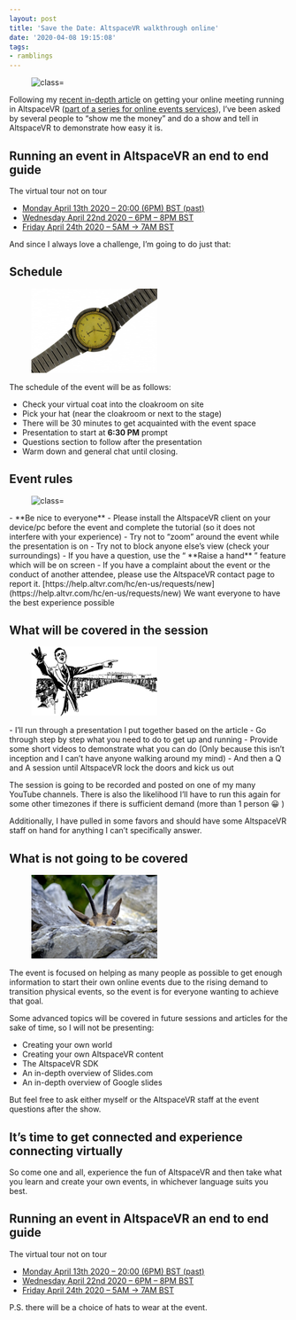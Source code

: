 ```yaml
---
layout: post
title: 'Save the Date: AltspaceVR walkthrough online'
date: '2020-04-08 19:15:08'
tags:
- ramblings
---
```


<figure class="wp-block-image size-large"><img loading="lazy" width="1440" height="900" src="/assets/img/wordpress/2020/04/image-8.png?fit=660%2C413&amp;ssl=1" alt=" class=" wp-image-98211 srcset="/assets/img/wordpress/2020/04/image-8.png 1440w, /assets/img/wordpress/2020/04/image-8-300x188.png 300w, /assets/img/wordpress/2020/04/image-8-1024x640.png 1024w, /assets/img/wordpress/2020/04/image-8-768x480.png 768w, /assets/img/wordpress/2020/04/image-8-700x438.png 700w" sizes="(max-width: 1440px) 100vw, 1440px"></figure>

Following my [recent in-depth article](https://darkgenesis.zenithmoon.com/running-an-event-in-altspacevr-an-end-to-end-guide/) on getting your online meeting running in AltspaceVR ([part of a series for online events services](https://darkgenesis.zenithmoon.com/getting-your-user-group-meeting-online/)), I’ve been asked by several people to “show me the money” and do a show and tell in AltspaceVR to demonstrate how easy it is.

## Running an event in AltspaceVR an end to end guide  
The virtual tour not on tour 

- [Monday April 13th 2020 – 20:00 (6PM) BST (past)](https://account.altvr.com/events/1446508807189431264)
- [Wednesday April 22nd 2020 – 6PM – 8PM BST](https://account.altvr.com/events/1454363451576025898)
- [Friday April 24th 2020 – 5AM -\> 7AM BST](https://account.altvr.com/events/1454370372261511711)

And since I always love a challenge, I’m going to do just that:

## Schedule
<figure class="wp-block-image size-large is-style-rounded"><img loading="lazy" width="228" height="152" src="/assets/img/wordpress/2020/04/image-9.png" alt=" class=" wp-image-98212></figure>

The schedule of the event will be as follows:

- Check your virtual coat into the cloakroom on site
- Pick your hat (near the cloakroom or next to the stage)
- There will be 30 minutes to get acquainted with the event space
- Presentation to start at **6:30 PM** prompt
- Questions section to follow after the presentation
- Warm down and general chat until closing.

## Event rules
<figure class="wp-block-image size-large is-style-rounded"><img loading="lazy" width="228" height="228" src="/assets/img/wordpress/2020/04/image-10.png" alt=" class=" wp-image-98213 srcset="/assets/img/wordpress/2020/04/image-10.png 228w, /assets/img/wordpress/2020/04/image-10-150x150.png 150w, /assets/img/wordpress/2020/04/image-10-50x50.png 50w" sizes="(max-width: 228px) 100vw, 228px"></figure>
- **Be nice to everyone**
- Please install the AltspaceVR client on your device/pc before the event and complete the tutorial (so it does not interfere with your experience)
- Try not to “zoom” around the event while the presentation is on
- Try not to block anyone else’s view (check your surroundings)
- If you have a question, use the “ **Raise a hand** ” feature which will be on screen
- If you have a complaint about the event or the conduct of another attendee, please use the AltspaceVR contact page to report it.  
[https://help.altvr.com/hc/en-us/requests/new](https://help.altvr.com/hc/en-us/requests/new)  
We want everyone to have the best experience possible

## What will be covered in the session
<figure class="wp-block-image size-large is-style-rounded"><img loading="lazy" width="228" height="125" src="/assets/img/wordpress/2020/04/image-11.png" alt=" class=" wp-image-98214></figure>
- I’ll run through a presentation I put together based on the article
- Go through step by step what you need to do to get up and running
- Provide some short videos to demonstrate what you can do  
(Only because this isn’t inception and I can’t have anyone walking around my mind)
- And then a Q and A session until AltspaceVR lock the doors and kick us out

The session is going to be recorded and posted on one of my many YouTube channels. There is also the likelihood I’ll have to run this again for some other timezones if there is sufficient demand (more than 1 person 😀 )

Additionally, I have pulled in some favors and should have some AltspaceVR staff on hand for anything I can’t specifically answer.

## What is not going to be covered
<figure class="wp-block-image size-large is-style-rounded"><img loading="lazy" width="228" height="151" src="/assets/img/wordpress/2020/04/image-13.png" alt=" class=" wp-image-98217></figure>

The event is focused on helping as many people as possible to get enough information to start their own online events due to the rising demand to transition physical events, so the event is for everyone wanting to achieve that goal.

Some advanced topics will be covered in future sessions and articles for the sake of time, so I will not be presenting:

- Creating your own world
- Creating your own AltspaceVR content
- The AltspaceVR SDK
- An in-depth overview of Slides.com
- An in-depth overview of Google slides

But feel free to ask either myself or the AltspaceVR staff at the event questions after the show.

## It’s time to get connected and experience connecting virtually

So come one and all, experience the fun of AltspaceVR and then take what you learn and create your own events, in whichever language suits you best.

## Running an event in AltspaceVR an end to end guide  
The virtual tour not on tour 

- [Monday April 13th 2020 – 20:00 (6PM) BST (past)](https://account.altvr.com/events/1446508807189431264)
- [Wednesday April 22nd 2020 – 6PM – 8PM BST](https://account.altvr.com/events/1454363451576025898)
- [Friday April 24th 2020 – 5AM -\> 7AM BST](https://account.altvr.com/events/1454370372261511711)

P.S. there will be a choice of hats to wear at the event.

